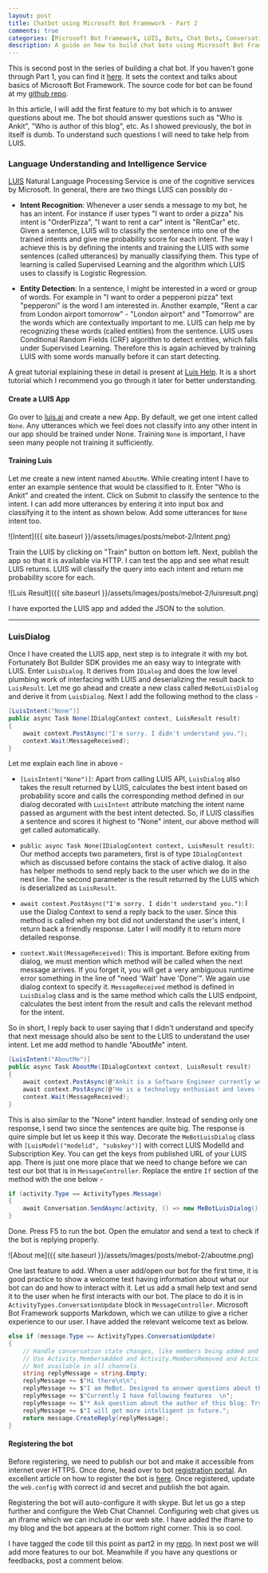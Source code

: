 ```yaml
---
layout: post
title: Chatbot using Microsoft Bot Framework - Part 2
comments: true
categories: [Microsoft Bot Framework, LUIS, Bots, Chat Bots, Conversational Apps]
description: A guide on how to build chat bots using Microsoft Bot Framework - Part 2
---
```


This is second post in the series of building a chat bot. If you haven't gone through Part 1, you can find it [here](https://ankitbko.github.io/2016/08/ChatBot-using-Microsoft-Bot-Framework-Part-1/). It sets the context and talks about basics of Microsoft Bot Framework. The source code for bot can be found at my [github repo](https://github.com/ankitbko/MeBot).

In this article, I will add the first feature to my bot which is to answer questions about me. The bot should answer questions such as "Who is Ankit", "Who is author of this blog", etc. As I showed previously, the bot in itself is dumb. To understand such questions I will need to take help from LUIS.

### Language Understanding and Intelligence Service

[LUIS](https://www.luis.ai/) Natural Language Processing Service is one of the cognitive services by Microsoft. In general, there are two things LUIS can possibly do -

* **Intent Recognition**: Whenever a user sends a message to my bot, he has an intent. For instance if user types "I want to order a pizza" his intent is "OrderPizza", "I want to rent a car" intent is "RentCar" etc. Given a sentence, LUIS will to classify the sentence into one of the trained intents and give me probability score for each intent. The way I achieve this is by defining the intents and training the LUIS with some sentences (called utterances) by manually classifying them. This type of learning is called Supervised Learning and the algorithm which LUIS uses to classify is Logistic Regression.

* **Entity Detection**: In a sentence, I might be interested in a word or group of words. For example in "I want to order a pepperoni pizza" text "pepperoni" is the word I am interested in. Another example, "Rent a car from London airport tomorrow" - "London airport" and "Tomorrow" are the words which are contextually important to me. LUIS can help me by recognizing these words (called entities) from the sentence. LUIS uses Conditional Random Fields (CRF) algorithm to detect entities, which falls under Supervised Learning. Therefore this is again achieved by training LUIS with some words manually before it can start detecting.

A great tutorial explaining these in detail is present at [Luis Help](https://www.luis.ai/Help). It is a short tutorial which I recommend you go through it later for better understanding.

#### Create a LUIS App

Go over to [luis.ai](https://www.luis.ai) and create a new App. By default, we get one intent called `None`. Any utterances which we feel does not classify into any other intent in our app should be trained under None. Training `None` is important, I have seen many people not training it sufficiently.

#### Training Luis

Let me create a new intent named `AboutMe`. While creating intent I have to enter an example sentence that would be classified to it. Enter "Who is Ankit" and created the intent. Click on Submit to classify the sentence to the intent. I can add more utterances by entering it into input box and classifying it to the intent as shown below. Add some utterances for `None` intent too.

![Intent]({{ site.baseurl }}/assets/images/posts/mebot-2/Intent.png)

Train the LUIS by clicking on "Train" button on bottom left. Next, publish the app so that it is available via HTTP. I can test the app and see what result LUIS returns. LUIS will classify the query into each intent and return me probability score for each.

![Luis Result]({{ site.baseurl }}/assets/images/posts/mebot-2/luisresult.png)

I have exported the LUIS app and added the JSON to the solution.

---

### LuisDialog

Once I have created the LUIS app, next step is to integrate it with my bot. Fortunately Bot Builder SDK provides me an easy way to integrate with LUIS. Enter `LuisDialog`. It derives from `IDialog` and does the low level plumbing work of interfacing with LUIS and deserializing the result back to `LuisResult`. Let me go ahead and create a new class called `MeBotLuisDialog` and derive it from `LuisDialog`. Next I add the following method to the class -

```csharp
[LuisIntent("None")]
public async Task None(IDialogContext context, LuisResult result)
{
    await context.PostAsync("I'm sorry. I didn't understand you.");
    context.Wait(MessageReceived);
}
```

Let me explain each line in above -

* `[LuisIntent("None")]`: Apart from calling LUIS API, `LuisDialog` also takes the result returned by LUIS, calculates the best intent based on probability score and calls the corresponding method defined in our dialog decorated with `LuisIntent` attribute matching the intent name passed as argument with the best intent detected. So, if LUIS classifies a sentence and scores it highest to "None" intent, our above method will get called automatically.

* `public async Task None(IDialogContext context, LuisResult result)`: Our method accepts two parameters, first is of type `IDialogContext` which as discussed before contains the stack of active dialog. It also has helper methods to send reply back to the user which we do in the next line. The second parameter is the result returned by the LUIS which is deserialized as `LuisResult`.

* `await context.PostAsync("I'm sorry. I didn't understand you.")`: I use the Dialog Context to send a reply back to the user. Since this method is called when my bot did not understand the user's intent, I return back a friendly response. Later I will modify it to return more detailed response.

* `context.Wait(MessageReceived)`: This is important. Before exiting from dialog, we must mention which method will be called when the next message arrives. If you forget it, you will get a very ambiguous runtime error something in the line of "need 'Wait' have 'Done'". We again use dialog context to specify it. `MessageReceived` method is defined in `LuisDialog` class and is the same method which calls the LUIS endpoint, calculates the best intent from the result and calls the relevant method for the intent.

So in short, I reply back to user saying that I didn't understand and specify that next message should also be sent to the LUIS to understand the user intent.
Let me add method to handle "AboutMe" intent.

```csharp
[LuisIntent("AboutMe")]
public async Task AboutMe(IDialogContext context, LuisResult result)
{
    await context.PostAsync(@"Ankit is a Software Engineer currently working in Microsoft Center of Excellence team at Mindtree. He started his professional career in 2013 after completing his graduation as Bachelor in Computer Science.");
    await context.PostAsync(@"He is a technology enthusiast and loves to dig in emerging technologies. Most of his working hours are spent on creating architecture, evaluating upcoming products and developing frameworks.");
    context.Wait(MessageReceived);
}
```

This is also similar to the "None" intent handler. Instead of sending only one response, I send two since the sentences are quite big. The response is quire simple but let us keep it this way. Decorate the `MeBotLuisDialog` class with `[LuisModel("modelid", "subskey")]` with correct LUIS ModelId and Subscription Key. You can get the keys from published URL of your LUIS app.
There is just one more place that we need to change before we can test our bot that is in `MessageController`. Replace the entire `If` section of the method with the one below -

```csharp
if (activity.Type == ActivityTypes.Message)
{
    await Conversation.SendAsync(activity, () => new MeBotLuisDialog());
}
```

Done. Press F5 to run the bot. Open the emulator and send a text to check if the bot is replying properly.

![About me]({{ site.baseurl }}/assets/images/posts/mebot-2/aboutme.png)


One last feature to add. When a user add/open our bot for the first time, it is good practice to show a welcome text having information about what our bot can do and how to interact with it. Let us add a small help text and send it to the user when he first interacts with our bot. The place to do it is in `ActivityTypes.ConversationUpdate` block in `MessageController`. Microsoft Bot Framework supports Markdown, which we can utilize to give a richer experience to our user. I have added the relevant welcome text as below.

```csharp
else if (message.Type == ActivityTypes.ConversationUpdate)
{
    // Handle conversation state changes, like members being added and removed
    // Use Activity.MembersAdded and Activity.MembersRemoved and Activity.Action for info
    // Not available in all channels
    string replyMessage = string.Empty;
    replyMessage += $"Hi there\n\n";
    replyMessage += $"I am MeBot. Designed to answer questions about this blog.  \n";
    replyMessage += $"Currently I have following features  \n";
    replyMessage += $"* Ask question about the author of this blog: Try 'Who is Ankit'\n\n";
    replyMessage += $"I will get more intelligent in future.";
    return message.CreateReply(replyMessage);
}
```


#### Registering the bot

Before registering, we need to publish our bot and make it accessible from internet over HTTPS. Once done, head over to bot [registration portal](https://dev.botframework.com/bots/new). An excellent article on how to register the bot is [here](https://docs.botframework.com/en-us/csharp/builder/sdkreference/gettingstarted.html#registering). Once registered, update the `web.config` with correct id and secret and publish the bot again.

Registering the bot will auto-configure it with skype. But let us go a step further and configure the Web Chat Channel. Configuring web chat gives us an iframe which we can include in our web site. I have added the iframe to my blog and the bot appears at the bottom right corner. This is so cool.

I have tagged the code till this point as part2 in my [repo](https://github.com/ankitbko/MeBot/tree/part2). In next post we will add more features to our bot.
Meanwhile if you have any questions or feedbacks, post a comment below.